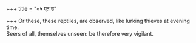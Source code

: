 +++
title = "०५ एत उ"

+++
Or these, these reptiles, are observed, like lurking thieves at evening time.  
     Seers of all, themselves unseen: be therefore very vigilant.
